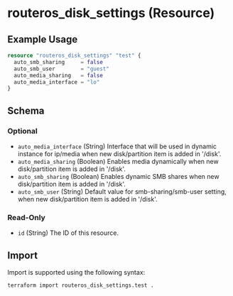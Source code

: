 # routeros_disk_settings (Resource)


## Example Usage
```terraform
resource "routeros_disk_settings" "test" {
  auto_smb_sharing     = false
  auto_smb_user        = "guest"
  auto_media_sharing   = false
  auto_media_interface = "lo"
}
```

<!-- schema generated by tfplugindocs -->
## Schema

### Optional

- `auto_media_interface` (String) Interface that will be used in dynamic instance for ip/media when new disk/partition item is added in '/disk'.
- `auto_media_sharing` (Boolean) Enables media dynamically when new disk/partition item is added in '/disk'.
- `auto_smb_sharing` (Boolean) Enables dynamic SMB shares when new disk/partition item is added in '/disk'.
- `auto_smb_user` (String) Default value for smb-sharing/smb-user setting, when new disk/partition item is added in '/disk'.

### Read-Only

- `id` (String) The ID of this resource.

## Import
Import is supported using the following syntax:
```shell
terraform import routeros_disk_settings.test .
```
